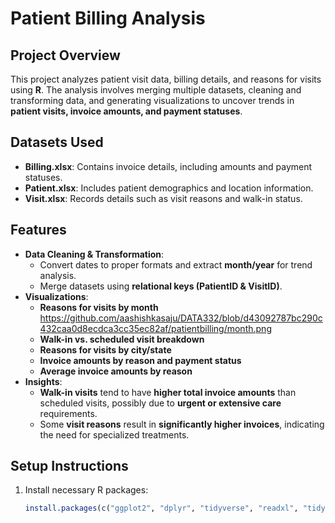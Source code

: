 # Patient Billing Analysis

## Project Overview
This project analyzes patient visit data, billing details, and reasons for visits using **R**. The analysis involves merging multiple datasets, cleaning and transforming data, and generating visualizations to uncover trends in **patient visits, invoice amounts, and payment statuses**.

## Datasets Used
- **Billing.xlsx**: Contains invoice details, including amounts and payment statuses.
- **Patient.xlsx**: Includes patient demographics and location information.
- **Visit.xlsx**: Records details such as visit reasons and walk-in status.

## Features
- **Data Cleaning & Transformation**:
  - Convert dates to proper formats and extract **month/year** for trend analysis.
  - Merge datasets using **relational keys (PatientID & VisitID)**.
- **Visualizations**:
  - **Reasons for visits by month**
https://github.com/aashishkasaju/DATA332/blob/d43092787bc290c432caa0d8ecdca3cc35ec82af/patientbilling/month.png
  - **Walk-in vs. scheduled visit breakdown**
  - **Reasons for visits by city/state**
  - **Invoice amounts by reason and payment status**
  - **Average invoice amounts by reason**
- **Insights**:
  - **Walk-in visits** tend to have **higher total invoice amounts** than scheduled visits, possibly due to **urgent or extensive care** requirements.
  - Some **visit reasons** result in **significantly higher invoices**, indicating the need for specialized treatments.

## Setup Instructions
1. Install necessary R packages:
   ```r
   install.packages(c("ggplot2", "dplyr", "tidyverse", "readxl", "tidyr"))
